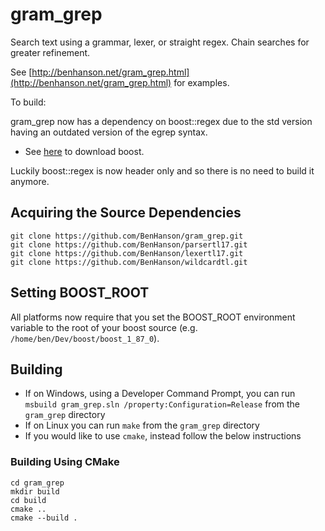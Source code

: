# gram_grep
Search text using a grammar, lexer, or straight regex. Chain searches for greater refinement.

See [http://benhanson.net/gram_grep.html](http://benhanson.net/gram_grep.html) for examples.

To build:

gram_grep now has a dependency on boost::regex due to the std version having an outdated version of the egrep syntax.

- See <a href="https://www.boost.org/users/download/">here</a> to download boost.

Luckily boost::regex is now header only and so there is no need to build it anymore.

## Acquiring the Source Dependencies

```
git clone https://github.com/BenHanson/gram_grep.git
git clone https://github.com/BenHanson/parsertl17.git
git clone https://github.com/BenHanson/lexertl17.git
git clone https://github.com/BenHanson/wildcardtl.git
```

## Setting BOOST_ROOT
All platforms now require that you set the BOOST_ROOT environment variable to the root of your boost source (e.g. `/home/ben/Dev/boost/boost_1_87_0`).

## Building

- If on Windows, using a Developer Command Prompt, you can run `msbuild gram_grep.sln /property:Configuration=Release` from the `gram_grep` directory
- If on Linux you can run `make` from the `gram_grep` directory
- If you would like to use `cmake`, instead follow the below instructions

### Building Using CMake
```
cd gram_grep
mkdir build
cd build
cmake ..
cmake --build .
```
